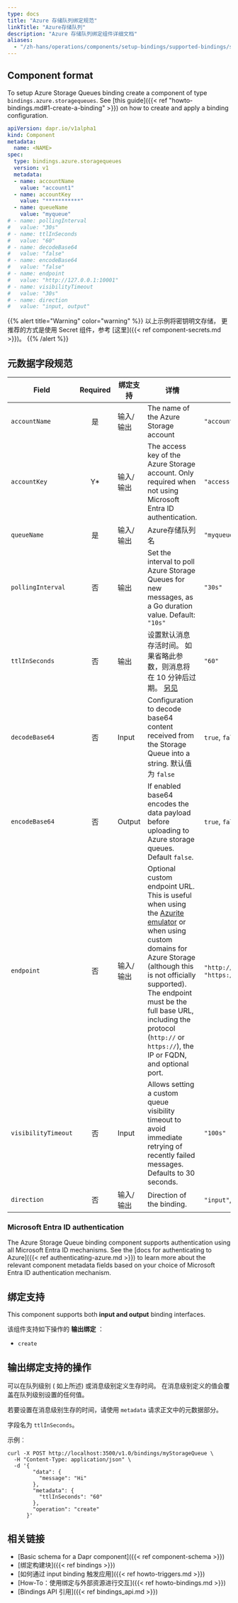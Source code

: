 ```yaml
---
type: docs
title: "Azure 存储队列绑定规范"
linkTitle: "Azure存储队列"
description: "Azure 存储队列绑定组件详细文档"
aliases:
  - "/zh-hans/operations/components/setup-bindings/supported-bindings/storagequeues/"
---
```


## Component format

To setup Azure Storage Queues binding create a component of type `bindings.azure.storagequeues`. See [this guide]({{< ref "howto-bindings.md#1-create-a-binding" >}}) on how to create and apply a binding configuration.


```yaml
apiVersion: dapr.io/v1alpha1
kind: Component
metadata:
  name: <NAME>
spec:
  type: bindings.azure.storagequeues
  version: v1
  metadata:
  - name: accountName
    value: "account1"
  - name: accountKey
    value: "***********"
  - name: queueName
    value: "myqueue"
# - name: pollingInterval
#   value: "30s"
# - name: ttlInSeconds
#   value: "60"
# - name: decodeBase64
#   value: "false"
# - name: encodeBase64
#   value: "false"
# - name: endpoint
#   value: "http://127.0.0.1:10001"
# - name: visibilityTimeout
#   value: "30s"
# - name: direction 
#   value: "input, output"
```

{{% alert title="Warning" color="warning" %}}
以上示例将密钥明文存储， 更推荐的方式是使用 Secret 组件，参考 [这里]({{< ref component-secrets.md >}})。
{{% /alert %}}

## 元数据字段规范

| Field               | Required | 绑定支持   | 详情                                                                                                                                                                                                                                                                                                                                        | 示例                                                                      |
| ------------------- |:--------:| ------ | ----------------------------------------------------------------------------------------------------------------------------------------------------------------------------------------------------------------------------------------------------------------------------------------------------------------------------------------- | ----------------------------------------------------------------------- |
| `accountName`       |    是     | 输入/输出  | The name of the Azure Storage account                                                                                                                                                                                                                                                                                                     | `"account1"`                                                            |
| `accountKey`        |    Y*    | 输入/输出  | The access key of the Azure Storage account. Only required when not using Microsoft Entra ID authentication.                                                                                                                                                                                                                              | `"access-key"`                                                          |
| `queueName`         |    是     | 输入/输出  | Azure存储队列名                                                                                                                                                                                                                                                                                                                                | `"myqueue"`                                                             |
| `pollingInterval`   |    否     | 输出     | Set the interval to poll Azure Storage Queues for new messages, as a Go duration value. Default: `"10s"`                                                                                                                                                                                                                                  | `"30s"`                                                                 |
| `ttlInSeconds`      |    否     | 输出     | 设置默认消息存活时间。 如果省略此参数，则消息将在 10 分钟后过期。 [另见](#specifying-a-ttl-per-message)                                                                                                                                                                                                                                                                   | `"60"`                                                                  |
| `decodeBase64`      |    否     | Input  | Configuration to decode base64 content received from the Storage Queue into a string. 默认值为 `false`                                                                                                                                                                                                                                        | `true`, `false`                                                         |
| `encodeBase64`      |    否     | Output | If enabled base64 encodes the data payload before uploading to Azure storage queues. Default `false`.                                                                                                                                                                                                                                     | `true`, `false`                                                         |
| `endpoint`          |    否     | 输入/输出  | Optional custom endpoint URL. This is useful when using the [Azurite emulator](https://github.com/Azure/azurite) or when using custom domains for Azure Storage (although this is not officially supported). The endpoint must be the full base URL, including the protocol (`http://` or `https://`), the IP or FQDN, and optional port. | `"http://127.0.0.1:10001"` or `"https://accountName.queue.example.com"` |
| `visibilityTimeout` |    否     | Input  | Allows setting a custom queue visibility timeout to avoid immediate retrying of recently failed messages. Defaults to 30 seconds.                                                                                                                                                                                                         | `"100s"`                                                                |
| `direction`         |    否     | 输入/输出  | Direction of the binding.                                                                                                                                                                                                                                                                                                                 | `"input"`, `"output"`, `"input, output"`                                |

### Microsoft Entra ID authentication

The Azure Storage Queue binding component supports authentication using all Microsoft Entra ID mechanisms. See the [docs for authenticating to Azure]({{< ref authenticating-azure.md >}}) to learn more about the relevant component metadata fields based on your choice of Microsoft Entra ID authentication mechanism.

## 绑定支持

This component supports both **input and output** binding interfaces.

该组件支持如下操作的 **输出绑定** ：

- `create`

## 输出绑定支持的操作

可以在队列级别 ( 如上所述) 或消息级别定义生存时间。 在消息级别定义的值会覆盖在队列级别设置的任何值。

若要设置在消息级别生存的时间，请使用 `metadata` 请求正文中的元数据部分。

字段名为 `ttlInSeconds`。

示例︰

```shell
curl -X POST http://localhost:3500/v1.0/bindings/myStorageQueue \
  -H "Content-Type: application/json" \
  -d '{
        "data": {
          "message": "Hi"
        },
        "metadata": {
          "ttlInSeconds": "60"
        },
        "operation": "create"
      }'
```

## 相关链接

- [Basic schema for a Dapr component]({{< ref component-schema >}})
- [绑定构建块]({{< ref bindings >}})
- [如何通过 input binding 触发应用]({{< ref howto-triggers.md >}})
- [How-To：使用绑定与外部资源进行交互]({{< ref howto-bindings.md >}})
- [Bindings API 引用]({{< ref bindings_api.md >}})
